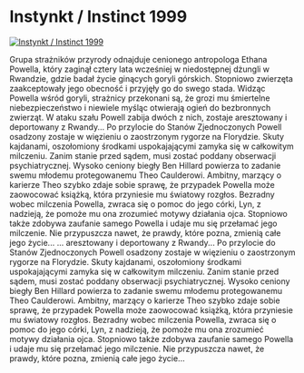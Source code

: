 Instynkt / Instinct 1999 
=============
[![Instynkt / Instinct 1999 ](http://vidos.pl/images/player.gif)](http://vidos.pl/instynkt-instinct-1999)

 Grupa strażników przyrody odnajduje cenionego antropologa Ethana Powella, który zaginął cztery lata wcześniej w niedostępnej dżungli w Rwandzie, gdzie badał życie ginących goryli górskich. Stopniowo zwierzęta zaakceptowały jego obecność i przyjęły go do swego stada. Widząc Powella wśród goryli, strażnicy przekonani są, że grozi mu śmiertelne niebezpieczeństwo i niewiele myśląc otwierają ogień do bezbronnych zwierząt. W ataku szału Powell zabija dwóch z nich, zostaje aresztowany i deportowany z Rwandy... Po przylocie do Stanów Zjednoczonych Powell osadzony zostaje w więzieniu o zaostrzonym rygorze na Florydzie. Skuty kajdanami, oszołomiony środkami uspokajającymi zamyka się w całkowitym milczeniu. Zanim stanie przed sądem, musi zostać poddany obserwacji psychiatrycznej. Wysoko ceniony biegły Ben Hillard powierza to zadanie swemu młodemu protegowanemu Theo Caulderowi. Ambitny, marzący o karierze Theo szybko zdaje sobie sprawę, że przypadek Powella może zaowocować książką, która przyniesie mu światowy rozgłos. Bezradny wobec milczenia Powella, zwraca się o pomoc do jego córki, Lyn, z nadzieją, że pomoże mu ona zrozumieć motywy działania ojca. Stopniowo także zdobywa zaufanie samego Powella i udaje mu się przełamać jego milczenie. Nie przypuszcza nawet, że prawdy, które pozna, zmienią całe jego życie...   ... aresztowany i deportowany z Rwandy... Po przylocie do Stanów Zjednoczonych Powell osadzony zostaje w więzieniu o zaostrzonym rygorze na Florydzie. Skuty kajdanami, oszołomiony środkami uspokajającymi zamyka się w całkowitym milczeniu. Zanim stanie przed sądem, musi zostać poddany obserwacji psychiatrycznej. Wysoko ceniony biegły Ben Hillard powierza to zadanie swemu młodemu protegowanemu Theo Caulderowi. Ambitny, marzący o karierze Theo szybko zdaje sobie sprawę, że przypadek Powella może zaowocować książką, która przyniesie mu światowy rozgłos. Bezradny wobec milczenia Powella, zwraca się o pomoc do jego córki, Lyn, z nadzieją, że pomoże mu ona zrozumieć motywy działania ojca. Stopniowo także zdobywa zaufanie samego Powella i udaje mu się przełamać jego milczenie. Nie przypuszcza nawet, że prawdy, które pozna, zmienią całe jego życie...

